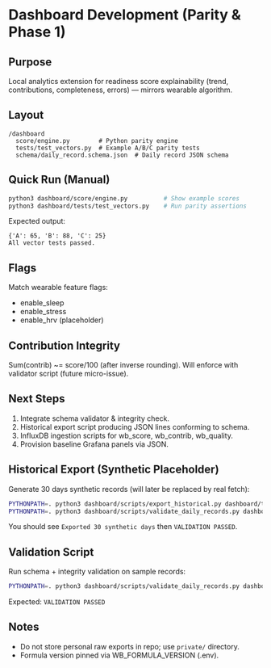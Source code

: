 # Dashboard Development (Parity & Phase 1)

## Purpose
Local analytics extension for readiness score explainability (trend, contributions, completeness, errors) — mirrors wearable algorithm.

## Layout
```
/dashboard
  score/engine.py        # Python parity engine
  tests/test_vectors.py  # Example A/B/C parity tests
  schema/daily_record.schema.json  # Daily record JSON schema
```

## Quick Run (Manual)
```bash
python3 dashboard/score/engine.py          # Show example scores
python3 dashboard/tests/test_vectors.py    # Run parity assertions
```

Expected output:
```
{'A': 65, 'B': 88, 'C': 25}
All vector tests passed.
```

## Flags
Match wearable feature flags:
- enable_sleep
- enable_stress
- enable_hrv (placeholder)

## Contribution Integrity
Sum(contrib) ~= score/100 (after inverse rounding). Will enforce with validator script (future micro-issue).

## Next Steps
1. Integrate schema validator & integrity check.
2. Historical export script producing JSON lines conforming to schema.
3. InfluxDB ingestion scripts for wb_score, wb_contrib, wb_quality.
4. Provision baseline Grafana panels via JSON.

## Historical Export (Synthetic Placeholder)
Generate 30 days synthetic records (will later be replaced by real fetch):
```bash
PYTHONPATH=. python3 dashboard/scripts/export_historical.py dashboard/tests/synth_export.jsonl
PYTHONPATH=. python3 dashboard/scripts/validate_daily_records.py dashboard/tests/synth_export.jsonl
```
You should see `Exported 30 synthetic days` then `VALIDATION PASSED`.

## Validation Script
Run schema + integrity validation on sample records:
```bash
PYTHONPATH=. python3 dashboard/scripts/validate_daily_records.py dashboard/tests/sample_daily_records.jsonl
```
Expected: `VALIDATION PASSED`

## Notes
- Do not store personal raw exports in repo; use `private/` directory.
- Formula version pinned via WB_FORMULA_VERSION (.env).
